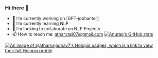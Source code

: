 ### Hi there 👋
<!--
**AtharvaJadhav7/AtharvaJadhav7** is a ✨ _special_ ✨ repository because its `README.md` (this file) appears on your GitHub profile.
- 🤔 I’m looking for help with ...
- 💬 Ask me about 
- 😄 Pronouns: ...
- ⚡ Fun fact: ...

Here are some ideas to get you started:
-->

- 🔭 I’m currently working on [GPT-jobhunter]
- 🌱 I’m currently learning NLP
- 👯 I’m looking to collaborate on NLP Projects
- 📫 How to reach me: atharvasj07@gmail.com
[![Anurag's GitHub stats](https://github-readme-stats.vercel.app/api?username=AtharvaJadhav7)](https://github.com/anuraghazra/github-readme-stats)
<!-- 
[![trophy](https://github-profile-trophy.vercel.app/?username=AtharvaJadhav7)](https://github.com/ryo-ma/github-profile-trophy)
 -->

 [![An image of @atharvajadhav7's Holopin badges, which is a link to view their full Holopin profile](https://holopin.me/atharvajadhav7)](https://holopin.io/@atharvajadhav7)
